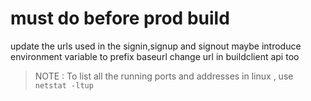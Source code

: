 # must do before prod build
 
 update the urls used in the signin,signup and signout
 maybe introduce environment variable to prefix baseurl
 change url in buildclient api too

 > NOTE : 
 > To list all the running ports and addresses in linux , use `netstat -ltup`